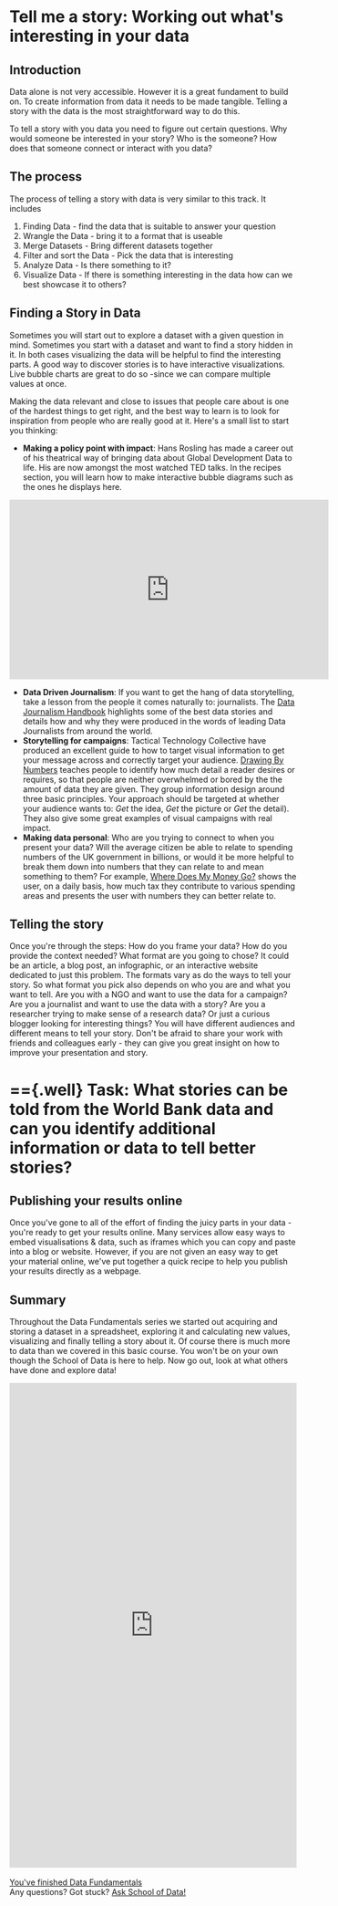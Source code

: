 Tell me a story: Working out what's interesting in your data
============================================================

Introduction
------------

Data alone is not very accessible. However it is a great fundament to build on. To create information from data it needs to be made tangible. Telling a story with the data is the most straightforward way to do this.

To tell a story with you data you need to figure out certain questions.
Why would someone be interested in your story? Who is the someone? How does that someone connect or interact with you data?

The process
-----------

The process of telling a story with data is very similar to this track.
It includes

1.  Finding Data - find the data that is suitable to answer your question
2.  Wrangle the Data - bring it to a format that is useable
3.  Merge Datasets - Bring different datasets together
4.  Filter and sort the Data - Pick the data that is interesting
5.  Analyze Data - Is there something to it?
6.  Visualize Data - If there is something interesting in the data how
    can we best showcase it to others?

Finding a Story in Data
-----------------------

Sometimes you will start out to explore a dataset with a given question in mind. Sometimes you start with a dataset and want to find a story hidden in it. In both cases visualizing the data will be helpful to find the interesting parts. A good way to discover stories is to have interactive visualizations. Live bubble charts are great to do so -since we can compare multiple values at once.

Making the data relevant and close to issues that people care about is one of the hardest things to get right, and the best way to learn is to look for inspiration from people who are really good at it. Here's a small list to start you thinking:

-   **Making a policy point with impact**: Hans Rosling has made a career out of his theatrical way of bringing data about Global Development Data to life. His are now amongst the most watched TED talks. In the recipes section, you will learn how to make interactive bubble diagrams such as the ones he displays here.

<iframe src="http://embed.ted.com/talks/hans_rosling_the_good_news_of_the_decade.html" width="560" height="315" frameborder="0" scrolling="no" webkitAllowFullScreen mozallowfullscreen allowFullScreen></iframe>

-   **Data Driven Journalism**: If you want to get the hang of data storytelling, take a lesson from the people it comes naturally to: journalists. The [Data Journalism Handbook](http://datajournalismhandbook.org/) highlights some of the best data stories and details how and why they were produced in the words of leading Data Journalists from around the world.
-   **Storytelling for campaigns**: Tactical Technology Collective have produced an excellent guide to how to target visual information to get your message across and correctly target your audience. [Drawing By Numbers](http://drawingbynumbers.org/) teaches people to identify how much detail a reader desires or requires, so that people are neither overwhelmed or bored by the the amount of data they are given. They group information design around three basic principles. Your approach should be targeted at whether your audience wants to: *Get* the idea, *Get* the picture or *Get* the detail). They also give some great examples of visual campaigns with real impact.
-   **Making data personal**: Who are you trying to connect to when you present your data? Will the average citizen be able to relate to spending numbers of the UK government in billions, or would it be more helpful to break them down into numbers that they can relate to and mean something to them? For example, [Where Does My Money Go?](http://wheredoesmymoneygo.org/dailybread.html) shows the user, on a daily basis, how much tax they contribute to various spending areas and presents the user with numbers they can better relate to.

Telling the story
-----------------

Once you're through the steps: How do you frame your data? How do you provide the context needed? What format are you going to chose? It could be an article, a blog post, an infographic, or an interactive website dedicated to just this problem. The formats vary as do the ways to tell your story. So what format you pick also depends on who you are and what you want to tell. Are you with a NGO and want to use the data for a campaign? Are you a journalist and want to use the data with a story? Are you a researcher trying to make sense of a research data? Or just a curious blogger looking for interesting things? You will have different audiences and different means to tell your story. Don't be afraid to share your work with friends and colleagues early - they can give you great insight on how to improve your presentation and story.

=={.well}
**Task:** What stories can be told from the World Bank data and can you identify additional information or data to tell better stories?
==

Publishing your results online
------------------------------

Once you've gone to all of the effort of finding the juicy parts in your data - you're ready to get your results online. Many services allow easy ways to embed visualisations & data, such as iframes which you can copy and paste into a blog or website. However, if you are not given an easy way to get your material online, we've put together a quick recipe to help you publish your results directly as a webpage.

Summary
-------

Throughout the Data Fundamentals series we started out acquiring and storing a dataset in a spreadsheet, exploring it and calculating new values, visualizing and finally telling a story about it. Of course there is much more to data than we covered in this basic course. You won't be on your own though the School of Data is here to help. Now go out, look at what others have done and explore data!

<iframe src="http://okfnlabs.org/scodaquiz/index.html#data/tell-me-a-story.json" width="100%" height="850" frameborder="0" marginheight="0" marginwidth="0">Loading...</iframe>
<br/><br/>
<a href="../" class="btn btn-primary btn-large">You've finished Data Fundamentals<span class="icon-star-empty"></span></a>
<div class="alert alert-info">Any questions? Got stuck? <a class="btn btn-large btn-info" href="http://ask.schoolofdata.org">Ask School of Data!</a></div>

